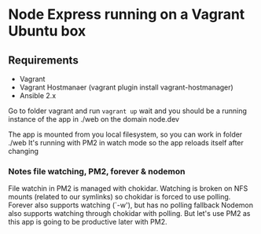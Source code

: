 # Node Express running on a Vagrant Ubuntu box

## Requirements
+ Vagrant
+ Vagrant Hostmanaer (vagrant plugin install vagrant-hostmanager)
+ Ansible 2.x

Go to folder vagrant and run
`vagrant up`
wait and you should be a running instance of the app in ./web 
on the domain node.dev

The app is mounted from you local filesystem, so you can work in folder ./web
It's running with PM2 in watch mode so the app reloads itself after changing

### Notes file watching, PM2, forever & nodemon
File watchin in PM2 is managed with chokidar. Watching is broken on NFS mounts (related to our symlinks)
so chokidar is forced to use polling.
Forever also supports watching (`-w'), but has no polling fallback
Nodemon also supports watching through chokidar with polling. But let's use PM2 as this app is going to be productive later with PM2.